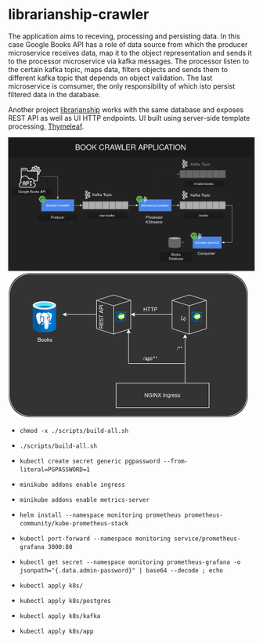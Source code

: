 # librarianship-crawler
  The application aims to receving, processing and persisting data. In this case Google Books API has a role of data source from which the producer microservice
receives data, map it to the object representation and sends it to the processor microservice via kafka messages. The processor listen to the certain kafka topic, maps data, filters objects and sends them to different kafka topic that depends on object validation. The last microservice is comsumer, the only responsibility of which isto persist filtered data in the database.

Another project [librarianship](https://github.com/Swoq/librarianship) works with the same database and exposes REST API as well as UI HTTP endpoints. UI built 
using server-side template processing, [Thymeleaf](https://www.thymeleaf.org/).

![alt text](crawler.png)
![alt text](librarianship.png)


- `chmod -x ./scripts/build-all.sh`
- `./scripts/build-all.sh`
- `kubectl create secret generic pgpassword --from-literal=PGPASSWORD=1`
- `minikube addons enable ingress `

- `minikube addons enable metrics-server`
- `helm install --namespace monitoring prometheus prometheus-community/kube-prometheus-stack`
- `kubectl port-forward --namespace monitoring service/prometheus-grafana 3000:80`
- `kubectl get secret --namespace monitoring prometheus-grafana -o jsonpath="{.data.admin-password}" | base64 --decode ; echo`

- `kubectl apply k8s/`
- `kubectl apply k8s/postgres`
- `kubectl apply k8s/kafka`
- `kubectl apply k8s/app`
